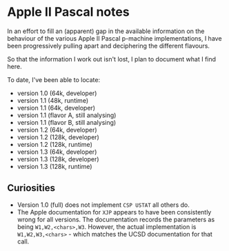# Apple II Pascal notes
In an effort to fill an (apparent) gap 
in the available information on the behaviour
of the various Apple II Pascal p-machine 
implementations,
I have been progressively pulling apart and
deciphering the different flavours. 

So that the information I work out isn't lost,
I plan to document what I find here. 

To date, I've been able to locate:

- version 1.0 (64k, developer)
- version 1.1 (48k, runtime)
- version 1.1 (64k, developer)
- version 1.1 (flavor A, still analysing)
- version 1.1 (flavor B, still analysing)
- version 1.2 (64k, developer)
- version 1.2 (128k, developer)
- version 1.2 (128k, runtime)
- version 1.3 (64k, developer)
- version 1.3 (128k, developer)
- version 1.3 (128k, runtime)

## Curiosities
- Version 1.0 (full) does not implement `CSP USTAT` all others do.
- The Apple documentation for `XJP` appears to have been consistently wrong for all versions. The documentation records the parameters as being `W1,W2,<chars>,W3`. However, the actual implementation is `W1,W2,W3,<chars>` - which matches the UCSD documentation for that call.



